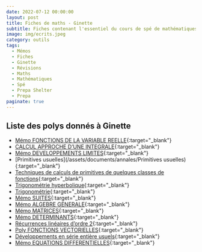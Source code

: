 ```yaml
---
date: 2022-07-12 00:00:00
layout: post
title: Fiches de maths - Ginette
subtitle: Fiches contenant l'essentiel du cours de spé de mathématiques
image: img/ecrits.jpeg
category: outils
tags:
  - Mémos
  - Fiches
  - Ginette
  - Révisions
  - Maths
  - Mathématiques
  - Spé
  - Prepa Shelter
  - Prepa
paginate: true
---
```


## Liste des polys donnés à Ginette 


- [Mémo FONCTIONS DE LA VARIABLE REELLE](/assets/documents/annales/foncunevarmemo.pdf){:target="_blank"}
- [CALCUL APPROCHE D’UNE INTEGRALE](assets/documents/annales/integraleapprochee.pdf){:target="_blank"}
- [Mémo DEVELOPPEMENTS LIMITES](/assets/documents/annales/devtslimitesmemo.pdf){:target="_blank"}
- [Primitives usuelles](/assets/documents/annales/Primitives usuelles){:target="_blank"}
- [Techniques de calculs de primitives de quelques classes de fonctions](/assets/documents/annales/integraleseleves.pdf){:target="_blank"}
- [Trigonométrie hyperbolique](/assets/documents/annales/trighypememo.pdf){:target="_blank"}
- [Trigonométrie](/assets/documents/annales/trigomemo.pdf){:target="_blank"}
- [Mémo SUITES](/assets/documents/annales/suitesmemo.pdf){:target="_blank"}
- [Mémo ALGEBRE GENERALE](/assets/documents/annales/algebregenmemo.pdf){:target="_blank"}
- [Mémo MATRICES](/assets/documents/annales/matricesmemo.pdf){:target="_blank"}
- [Mémo DETERMINANTS](/assets/documents/annales/determinantsmemo.pdf){:target="_blank"}
- [Récurrences linéaires d’ordre 2](/assets/documents/annales/reclin2.pdf){:target="_blank"}
- [Poly FONCTIONS VECTORIELLES](/assets/documents/annales/fonctvecteleves.pdf){:target="_blank"}
- [Développements en série entière usuels](/assets/documents/annales/dsememo.pdf){:target="_blank"}
- [Mémo EQUATIONS DIFFERENTIELLES](/assets/documents/annales/equadiffmemo.pdf){:target="_blank"}
